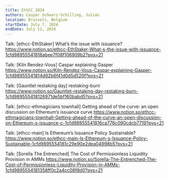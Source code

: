 ```yaml
---
title: EthCC 2024
authors: Caspar Schwarz-Schilling, Julian
location: Brussels, Belgium
startDate: July 7, 2024
endDate: July 11, 2024
---
```


Talk: [ethcc-EthStaker] What’s the issue with issuance? <https://www.notion.so/ethcc-EthStaker-What-s-the-issue-with-issuance-1cfd98955541818abee7f08f106909b2?pvs=21>

Talk: [Kiln Rendez-Vous] Caspar explaining Gasper <https://www.notion.so/Kiln-Rendez-Vous-Caspar-explaining-Gasper-1cfd98955541814d92b6f41d0d5d520f?pvs=21>

Talk: [Gauntlet restaking day] restaking-burn <https://www.notion.so/Gauntlet-restaking-day-restaking-burn-1cfd989555418126971de5bf160babd5?pvs=21>

Talk: [ethcc-ethmagicians townhall] Getting ahead of the curve: an open discussion on Ethereum’s issuance curve <https://www.notion.so/ethcc-ethmagicians-townhall-Getting-ahead-of-the-curve-an-open-discussion-on-Ethereum-s-issuance-c-1cfd98955541816ca776c090cdcb7719?pvs=21>

Talk: [ethcc-main] Is Ethereum’s Issuance Policy Sustainable? <https://www.notion.so/ethcc-main-Is-Ethereum-s-Issuance-Policy-Sustainable-1cfd9895554181c29e90e2dea04998b5?pvs=21>

Talk: [Sorella The Entrenched] The Cost of Permissionless Liquidity Provision in AMMs <https://www.notion.so/Sorella-The-Entrenched-The-Cost-of-Permissionless-Liquidity-Provision-in-AMMs-1cfd9895554181358ff0c2a4cc08f8d0?pvs=21>